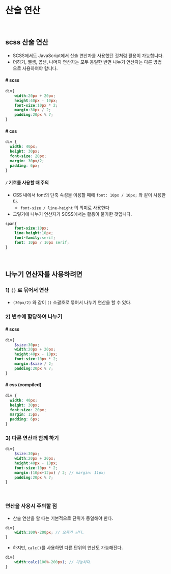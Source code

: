 # 산술 연산

<br/>

## scss 산술 연산

- SCSS에서도 JavaScript에서 산술 연산자를 사용했던 것처럼 활용이 가능합니다. 
- 더하기, 뺄셈, 곱셈, 나머지 연산자는 모두 동일한 반면 나누기 연산자는 다른 방법으로 사용하여야 합니다.

#### # scss

```scss
div{
    width:20px + 20px;
    height:40px - 10px;
    font-size:10px * 2;
    margin:30px / 2;
    padding:20px % 7;
}
```

#### # css

```css
div {
  width: 40px;
  height: 30px;
  font-size: 20px;
  margin: 30px/2;
  padding: 6px;
}
```

#### `/` 기호를 사용할 때 주의

- CSS 내에서 font의 단축 속성을 이용할 때에 `font: 10px / 10px;` 와 같이 사용한다.
  - `font-size / line-height` 의 의미로 사용한다
- 그렇기에 나누기 연산자가 SCSS에서는 활용이 불가한 것입니다.

```scss
span{
    font-size:10px;
    line-height:10px;
    font-family:serif;
    font: 10px / 10px serif;
}
```

<br/>

## 나누기 연산자를 사용하려면

### 1) `()` 로 묶어서 연산

- `(30px/2)` 와 같이 `()` 소괄호로 묶어서 나누기 연산을 할 수 있다. 

### 2) 변수에 할당하여 나누기

#### # scss

```scss
div{
    $size:30px;
    width:20px + 20px;
    height:40px - 10px;
    font-size:10px * 2;
    margin:$size / 2;
    padding:20px % 7;
}
```

#### # css (compiled)

```css
div {
  width: 40px;
  height: 30px;
  font-size: 20px;
  margin: 15px;
  padding: 6px;
}
```

### 3) 다른 연산과 함께 하기

```scss
div{
    $size:30px;
    width:20px + 20px;
    height:40px - 10px;
    font-size:10px * 2;
    margin:(10px+12px) / 2; // margin: 11px;
    padding:20px % 7;
}
```

<br/>

### 연산을 사용시 주의할 점

- 산술 연산을 할 때는 기본적으로 단위가 동일해야 한다.

```scss
div{
    width:100%-200px; // 오류가 난다.
}
```

- 하지만, `calc()`를 사용하면 다른 단위의 연산도 가능해진다.

```scss
div{
    width:calc(100%-200px); // 가능하다.
}
```

